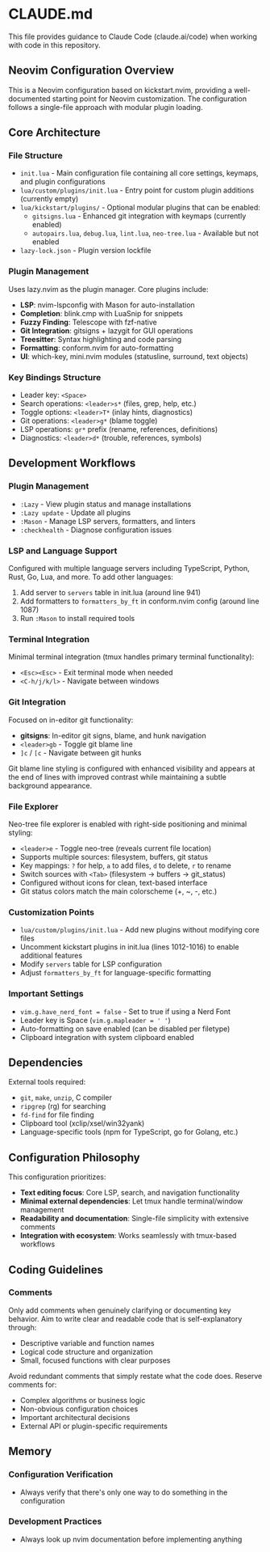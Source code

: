 # CLAUDE.md

This file provides guidance to Claude Code (claude.ai/code) when working with code in this repository.

## Neovim Configuration Overview

This is a Neovim configuration based on kickstart.nvim, providing a well-documented starting point for Neovim customization. The configuration follows a single-file approach with modular plugin loading.

## Core Architecture

### File Structure

- `init.lua` - Main configuration file containing all core settings, keymaps, and plugin configurations
- `lua/custom/plugins/init.lua` - Entry point for custom plugin additions (currently empty)
- `lua/kickstart/plugins/` - Optional modular plugins that can be enabled:
  - `gitsigns.lua` - Enhanced git integration with keymaps (currently enabled)
  - `autopairs.lua`, `debug.lua`, `lint.lua`, `neo-tree.lua` - Available but not enabled
- `lazy-lock.json` - Plugin version lockfile

### Plugin Management

Uses lazy.nvim as the plugin manager. Core plugins include:

- **LSP**: nvim-lspconfig with Mason for auto-installation
- **Completion**: blink.cmp with LuaSnip for snippets
- **Fuzzy Finding**: Telescope with fzf-native
- **Git Integration**: gitsigns + lazygit for GUI operations
- **Treesitter**: Syntax highlighting and code parsing
- **Formatting**: conform.nvim for auto-formatting
- **UI**: which-key, mini.nvim modules (statusline, surround, text objects)

### Key Bindings Structure

- Leader key: `<Space>`
- Search operations: `<leader>s*` (files, grep, help, etc.)
- Toggle options: `<leader>T*` (inlay hints, diagnostics)
- Git operations: `<leader>g*` (blame toggle)
- LSP operations: `gr*` prefix (rename, references, definitions)
- Diagnostics: `<leader>d*` (trouble, references, symbols)

## Development Workflows

### Plugin Management

- `:Lazy` - View plugin status and manage installations
- `:Lazy update` - Update all plugins
- `:Mason` - Manage LSP servers, formatters, and linters
- `:checkhealth` - Diagnose configuration issues

### LSP and Language Support

Configured with multiple language servers including TypeScript, Python, Rust, Go, Lua, and more. To add other languages:

1. Add server to `servers` table in init.lua (around line 941)
2. Add formatters to `formatters_by_ft` in conform.nvim config (around line 1087)
3. Run `:Mason` to install required tools

### Terminal Integration

Minimal terminal integration (tmux handles primary terminal functionality):

- `<Esc><Esc>` - Exit terminal mode when needed
- `<C-h/j/k/l>` - Navigate between windows

### Git Integration

Focused on in-editor git functionality:

- **gitsigns**: In-editor git signs, blame, and hunk navigation
- `<leader>gb` - Toggle git blame line
- `]c` / `[c` - Navigate between git hunks

Git blame line styling is configured with enhanced visibility and appears at the end of lines with improved contrast while maintaining a subtle background appearance.

### File Explorer

Neo-tree file explorer is enabled with right-side positioning and minimal styling:

- `<leader>e` - Toggle neo-tree (reveals current file location)
- Supports multiple sources: filesystem, buffers, git status
- Key mappings: `?` for help, `a` to add files, `d` to delete, `r` to rename
- Switch sources with `<Tab>` (filesystem → buffers → git_status)
- Configured without icons for clean, text-based interface
- Git status colors match the main colorscheme (+, ~, -, etc.)

### Customization Points

- `lua/custom/plugins/init.lua` - Add new plugins without modifying core files
- Uncomment kickstart plugins in init.lua (lines 1012-1016) to enable additional features
- Modify `servers` table for LSP configuration
- Adjust `formatters_by_ft` for language-specific formatting

### Important Settings

- `vim.g.have_nerd_font = false` - Set to true if using a Nerd Font
- Leader key is Space (`vim.g.mapleader = ' '`)
- Auto-formatting on save enabled (can be disabled per filetype)
- Clipboard integration with system clipboard enabled

## Dependencies

External tools required:

- `git`, `make`, `unzip`, C compiler
- `ripgrep` (rg) for searching
- `fd-find` for file finding
- Clipboard tool (xclip/xsel/win32yank)
- Language-specific tools (npm for TypeScript, go for Golang, etc.)

## Configuration Philosophy

This configuration prioritizes:

- **Text editing focus**: Core LSP, search, and navigation functionality
- **Minimal external dependencies**: Let tmux handle terminal/window management  
- **Readability and documentation**: Single-file simplicity with extensive comments
- **Integration with ecosystem**: Works seamlessly with tmux-based workflows

## Coding Guidelines

### Comments

Only add comments when genuinely clarifying or documenting key behavior. Aim to write clear and readable code that is self-explanatory through:

- Descriptive variable and function names
- Logical code structure and organization
- Small, focused functions with clear purposes

Avoid redundant comments that simply restate what the code does. Reserve comments for:

- Complex algorithms or business logic
- Non-obvious configuration choices
- Important architectural decisions
- External API or plugin-specific requirements

## Memory

### Configuration Verification

- Always verify that there's only one way to do something in the configuration

### Development Practices

- Always look up nvim documentation before implementing anything
